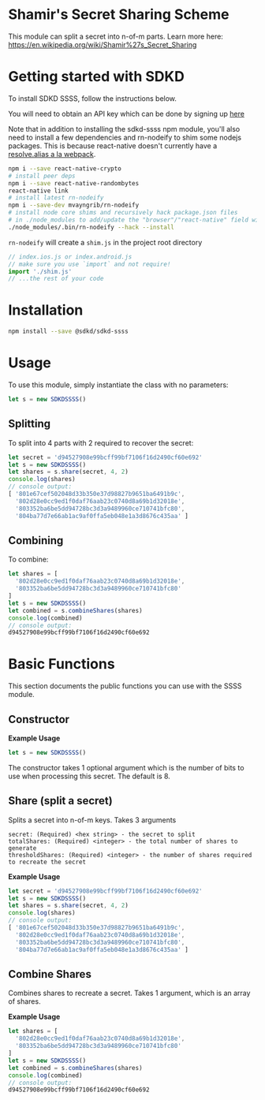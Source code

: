 # Shamir's Secret Sharing Scheme

This module can split a secret into n-of-m parts.  Learn more here: https://en.wikipedia.org/wiki/Shamir%27s_Secret_Sharing 

# Getting started with SDKD

To install SDKD SSSS, follow the instructions below.

You will need to obtain an API key which can be done by signing up [here](http://app.sdkd.co)

Note that in addition to installing the sdkd-ssss npm module, you'll also need to install a few dependencies and rn-nodeify to shim some nodejs packages. This is because react-native doesn't currently have a [resolve.alias a la webpack](https://productpains.com/post/react-native/packager-support-resolvealias-ala-webpack).


```sh
npm i --save react-native-crypto
# install peer deps
npm i --save react-native-randombytes
react-native link
# install latest rn-nodeify
npm i --save-dev mvayngrib/rn-nodeify
# install node core shims and recursively hack package.json files
# in ./node_modules to add/update the "browser"/"react-native" field with relevant mappings
./node_modules/.bin/rn-nodeify --hack --install
```

`rn-nodeify` will create a `shim.js` in the project root directory

```js
// index.ios.js or index.android.js
// make sure you use `import` and not require!  
import './shim.js'
// ...the rest of your code
```

# Installation

```sh
npm install --save @sdkd/sdkd-ssss
```

# Usage

To use this module, simply instantiate the class with no parameters:

```js
let s = new SDKDSSSS()
```

## Splitting
To split into 4 parts with 2 required to recover the secret:

```js
let secret = 'd94527908e99bcff99bf7106f16d2490cf60e692'
let s = new SDKDSSSS()
let shares = s.share(secret, 4, 2)
console.log(shares)
// console output: 
[ '801e67cef502048d33b350e37d98827b9651ba6491b9c',
  '802d28e0cc9ed1f0daf76aab23c0740d8a69b1d32018e',
  '803352ba6be5dd94728bc3d3a9489960ce710741bfc80',
  '804ba77d7e66ab1ac9af0ffa5eb048e1a3d8676c435aa' ]
```

## Combining
To combine:

```js
let shares = [
  '802d28e0cc9ed1f0daf76aab23c0740d8a69b1d32018e',
  '803352ba6be5dd94728bc3d3a9489960ce710741bfc80'
]
let s = new SDKDSSSS()
let combined = s.combineShares(shares)
console.log(combined)
// console output:
d94527908e99bcff99bf7106f16d2490cf60e692
```

# Basic Functions

This section documents the public functions you can use with the SSSS module.

## Constructor

**Example Usage**

```js
let s = new SDKDSSSS()
```

The constructor takes 1 optional argument which is the number of bits to use when processing this secret.  The default is 8.

## Share (split a secret)
Splits a secret into n-of-m keys.  Takes 3 arguments

```plain
secret: (Required) <hex string> - the secret to split
totalShares: (Required) <integer> - the total number of shares to generate
thresholdShares: (Required) <integer> - the number of shares required to recreate the secret
```

**Example Usage**

```js
let secret = 'd94527908e99bcff99bf7106f16d2490cf60e692'
let s = new SDKDSSSS()
let shares = s.share(secret, 4, 2)
console.log(shares)
// console output: 
[ '801e67cef502048d33b350e37d98827b9651ba6491b9c',
  '802d28e0cc9ed1f0daf76aab23c0740d8a69b1d32018e',
  '803352ba6be5dd94728bc3d3a9489960ce710741bfc80',
  '804ba77d7e66ab1ac9af0ffa5eb048e1a3d8676c435aa' ]
```


## Combine Shares
Combines shares to recreate a secret.  Takes 1 argument, which is an array of shares.

**Example Usage**

```js
let shares = [
  '802d28e0cc9ed1f0daf76aab23c0740d8a69b1d32018e',
  '803352ba6be5dd94728bc3d3a9489960ce710741bfc80'
]
let s = new SDKDSSSS()
let combined = s.combineShares(shares)
console.log(combined)
// console output:
d94527908e99bcff99bf7106f16d2490cf60e692
```
